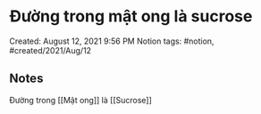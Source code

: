 ---
---

# Đường trong mật ong là sucrose

Created: August 12, 2021 9:56 PM
Notion tags: #notion, #created/2021/Aug/12

## Notes
Đường trong [[Mật ong]] là [[Sucrose]]